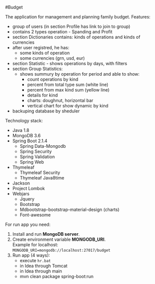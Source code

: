 #Budget  

The application for management and planning family budget.
Features:
 - group of users (in section Profile has link to join to group)
 - contains 2 types operation - Spanding and Profit
 - section Dictionaries contains: kinds of operations and kinds of currencies
 - after user registred, he has:
    - some kinds of operation
    - some currencies (grn, usd, eur)
 - section Statistic - shows operations by days, with filters
 - section Group Statistics:
    - shows summury by operation for period and able to show:
        * count operations by kind
        * percent from total type sum (white line) 
        * percent from max kind sum (yellow line)
        * details for kind
        * charts: doughnut, horizontal bar
        * vertical chart for show dynamic by kind
 - backuping database by sheduler 

 Technology stack:
   * Java 1.8 
   * MongoDB 3.6
   * Spring Boot 2.1.4
     * Spring Data-Mongodb
     * Spring Security
     * Spring Validation
     * Spring Web
   * Thymeleaf
     * Thymeleaf Security
     * Thymeleaf Java8time
   * Jackson
   * Project Lombok
   * Webjars
     * Jquery
     * Bootstrap
     * Mdbootstrap-bootstrap-material-design (charts)
     * Font-awesome
  
For run app you need:
 1. Install and run **MongoDB server**. 
 2. Create environment variable **MONGODB_URI**.  
    Example for localhost:  
    ``MONGODB_URI=mongodb://localhost:27017/budget``   
 3. Run app (4 ways):  
    - execute ``hr.bat``
    - in Idea through Tomcat
    - in Idea through main
    - mvn clean package spring-boot:run
 
 
    
 
     

  